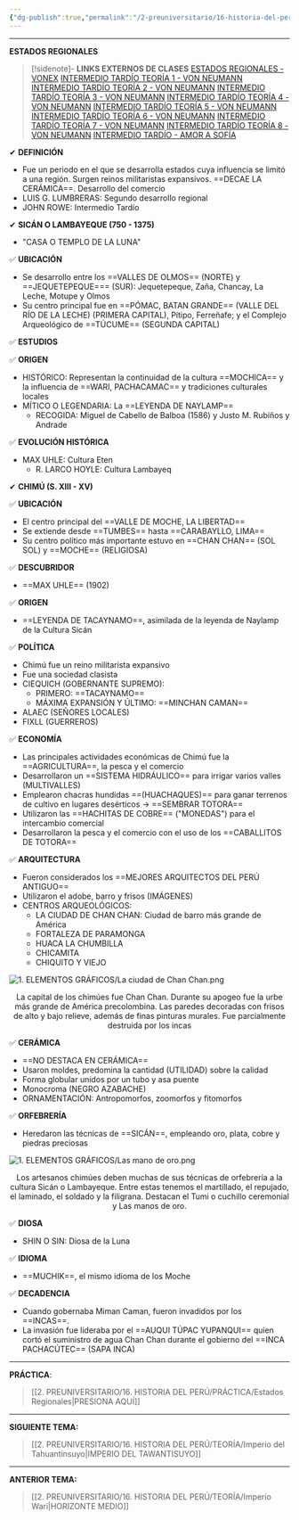 ```yaml
---
{"dg-publish":true,"permalink":"/2-preuniversitario/16-historia-del-peru/teoria/estados-regionales/","tags":["Historia","Teoría"]}
---
```


----
**ESTADOS REGIONALES**

>[!sidenote]- **LINKS EXTERNOS DE CLASES** 
>[ESTADOS REGIONALES - VONEX](https://www.youtube.com/watch?v=ZprfOHet_As)
>[INTERMEDIO TARDÍO TEORÍA 1 - VON NEUMANN](https://www.youtube.com/watch?v=Gf6HWGUVp6Q) 
>[INTERMEDIO TARDÍO TEORÍA 2 - VON NEUMANN](https://www.youtube.com/watch?v=BAilLP9j9Vw)
>[INTERMEDIO TARDÍO TEORÍA 3 - VON NEUMANN](https://www.youtube.com/watch?v=at3hAMudBFU) 
>[INTERMEDIO TARDÍO TEORÍA 4 - VON NEUMANN](https://www.youtube.com/watch?v=xfVevTX4-nA) 
>[INTERMEDIO TARDÍO TEORÍA 5 - VON NEUMANN](https://www.youtube.com/watch?v=-CyB9VFzZ5E) 
>[INTERMEDIO TARDÍO TEORÍA 6 - VON NEUMANN](https://www.youtube.com/watch?v=N8t4cdq5HRg) 
>[INTERMEDIO TARDÍO TEORÍA 7 - VON NEUMANN](https://www.youtube.com/watch?v=qPru54X9aDg) 
>[INTERMEDIO TARDÍO TEORÍA 8 - VON NEUMANN](https://www.youtube.com/watch?v=W4wQwTH6lBw) 
>[INTERMEDIO TARDÍO - AMOR A SOFÍA](https://www.youtube.com/watch?v=XrzDkTs9sbE)

✔ **DEFINICIÓN**
- Fue un periodo en el que se desarrolla estados cuya influencia se limitó a una región. Surgen reinos militaristas expansivos. ==DECAE LA CERÁMICA==. Desarrollo del comercio
- LUIS G. LUMBRERAS: Segundo desarrollo regional
- JOHN ROWE:  Intermedio Tardío

✔ **SICÁN O LAMBAYEQUE (750 - 1375)** 
- "CASA O TEMPLO DE LA LUNA" 

✅ **UBICACIÓN**
- Se desarrollo entre los ==VALLES DE OLMOS== (NORTE) y ==JEQUETEPEQUE=== (SUR): Jequetepeque, Zaña, Chancay, La Leche, Motupe y Olmos
- Su centro principal fue en ==PÓMAC, BATAN GRANDE== (VALLE DEL RÍO DE LA LECHE) (PRIMERA CAPITAL), Pítipo, Ferreñafe; y el Complejo Arqueológico de ==TÚCUME== (SEGUNDA CAPITAL)

✅ **ESTUDIOS**


✅ **ORIGEN** 
- HISTÓRICO: Representan la continuidad de la cultura ==MOCHICA== y la influencia de ==WARI, PACHACAMAC== y tradiciones culturales locales 
- MÍTICO O LEGENDARIA: La ==LEYENDA DE NAYLAMP== 
	- RECOGIDA: Miguel de Cabello de Balboa (1586) y Justo M. Rubiños y Andrade 

✅ **EVOLUCIÓN HISTÓRICA** 
- MAX UHLE: Cultura Eten 
	- R. LARCO HOYLE: Cultura Lambayeq


✔ **CHIMÚ (S. XIII - XV)** 

✅ **UBICACIÓN** 
- El centro principal del ==VALLE DE MOCHE, LA LIBERTAD== 
- Se extiende desde ==TUMBES== hasta ==CARABAYLLO, LIMA== 
- Su centro político más importante estuvo en ==CHAN CHAN== (SOL SOL) y ==MOCHE== (RELIGIOSA)

✅ **DESCUBRIDOR** 
- ==MAX UHLE== (1902)

✅ **ORIGEN** 
- ==LEYENDA DE TACAYNAMO==, asimilada de la leyenda de Naylamp de la Cultura Sicán

✅ **POLÍTICA** 
- Chimú fue un reino militarista expansivo
- Fue una sociedad clasista
- CIEQUICH (GOBERNANTE SUPREMO):
	- PRIMERO: ==TACAYNAMO== 
	- MÁXIMA EXPANSIÓN Y ÚLTIMO: ==MINCHAN CAMAN==
- ALAEC (SEÑORES LOCALES) 
- FIXLL (GUERREROS)

✅ **ECONOMÍA** 
- Las principales actividades económicas de Chimú fue la ==AGRICULTURA==, la pesca y el comercio
- Desarrollaron un ==SISTEMA HIDRÁULICO== para irrigar varios valles (MULTIVALLES)
- Emplearon chacras hundidas ==(HUACHAQUES)== para ganar terrenos de cultivo en lugares desérticos → ==SEMBRAR TOTORA== 
- Utilizaron las ==HACHITAS DE COBRE== ("MONEDAS") para el intercambio comercial 
- Desarrollaron la pesca y el comercio con el uso de los ==CABALLITOS DE TOTORA== 

✅ **ARQUITECTURA** 
- Fueron considerados los ==MEJORES ARQUITECTOS DEL PERÚ ANTIGUO== 
- Utilizaron el adobe, barro y frisos (IMÁGENES)
- CENTROS ARQUEOLÓGICOS: 
	- LA CIUDAD DE CHAN CHAN: Ciudad de barro más grande de América 
	- FORTALEZA DE PARAMONGA
	- HUACA LA CHUMBILLA
	- CHICAMITA
	- CHIQUITO Y VIEJO

![1. ELEMENTOS GRÁFICOS/La ciudad de Chan Chan.png](/img/user/1.%20ELEMENTOS%20GR%C3%81FICOS/La%20ciudad%20de%20Chan%20Chan.png)
<center>La capital de los chimúes fue Chan Chan. Durante su apogeo fue la urbe más grande de América precolombina. Las paredes decoradas con frisos de alto y bajo relieve, además de finas pinturas murales. Fue parcialmente destruida por los incas</center>

✅ **CERÁMICA**
- ==NO DESTACA EN CERÁMICA== 
- Usaron moldes, predomina la cantidad (UTILIDAD) sobre la calidad
- Forma globular unidos por un tubo y asa puente
- Monocroma (NEGRO AZABACHE)
- ORNAMENTACIÓN: Antropomorfos, zoomorfos y fitomorfos 

✅ **ORFEBRERÍA**
- Heredaron las técnicas de ==SICÁN==, empleando oro, plata, cobre y piedras preciosas

![1. ELEMENTOS GRÁFICOS/Las mano de oro.png](/img/user/1.%20ELEMENTOS%20GR%C3%81FICOS/Las%20mano%20de%20oro.png)
<center>Los artesanos chimúes deben muchas de sus técnicas de orfebrería a la cultura Sicán o Lambayeque. Entre estas tenemos el martillado, el repujado, el laminado, el soldado y la filigrana. Destacan el Tumi o cuchillo ceremonial y Las manos de oro.</center>

✅ **DIOSA**
- SHIN O SIN: Diosa de la Luna

✅ **IDIOMA**
- ==MUCHIK==, el mismo idioma de los Moche

✅ **DECADENCIA**
- Cuando gobernaba Miman Caman, fueron invadidos por los ==INCAS==. 
- La invasión fue lideraba por el ==AUQUI TÚPAC YUPANQUI== quien cortó el suministro de agua Chan Chan durante el gobierno del ==INCA PACHACÚTEC== (SAPA INCA)

---
**PRÁCTICA**:
>[[2. PREUNIVERSITARIO/16. HISTORIA DEL PERÚ/PRÁCTICA/Estados Regionales\|PRESIONA AQUÍ]]

---
**SIGUIENTE TEMA:** 
>[[2. PREUNIVERSITARIO/16. HISTORIA DEL PERÚ/TEORÍA/Imperio del Tahuantinsuyo\|IMPERIO DEL TAWANTISUYO]] 

---
**ANTERIOR TEMA:** 
>[[2. PREUNIVERSITARIO/16. HISTORIA DEL PERÚ/TEORÍA/Imperio Wari\|HORIZONTE MEDIO]]

